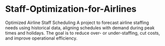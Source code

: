 # Staff-Optimization-for-Airlines
Optimized Airline Staff Scheduling  A project to forecast airline staffing needs using historical data, aligning schedules with demand during peak times and holidays. The goal is to reduce over- or under-staffing, cut costs, and improve operational efficiency.

